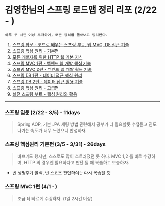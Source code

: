 # 김영한님의 스프링 로드맵 정리 리포 (2/22 - )
```
하루 두 시간 이상 투자하여, 모든 강의를 돌아보고 정리한다.
```
1. [스프링 입문 - 코드로 배우는 스프링 부트, 웹 MVC, DB 접근 기술](https://www.inflearn.com/course/스프링-입문-스프링부트)
2. [스프링 핵심 원리 - 기본편](https://www.inflearn.com/course/스프링-핵심-원리-기본편) 
3. [모든 개발자를 위한 HTTP 웹 기본 지식](https://www.inflearn.com/course/http-웹-네트워크)
4. [스프링 MVC 1편 - 백엔드 웹 개발 핵심 기술](https://www.inflearn.com/course/스프링-mvc-1) 
5. [스프링 MVC 2편 - 백엔드 웹 개발 활용 기술](https://www.inflearn.com/course/스프링-mvc-2)
6. [스프링 DB 1편 - 데이터 접근 핵심 원리](https://www.inflearn.com/course/스프링-db-1)
7. [스프링 DB 2편 - 데이터 접근 활용 기술](https://www.inflearn.com/course/스프링-db-2)
8. [스프링 핵심 원리 - 고급편](https://www.inflearn.com/course/스프링-핵심-원리-고급편)
9. [실전 스프링 부트 - 핵심 원리와 활용](https://www.inflearn.com/course/스프링부트-핵심원리-활용)

---
###  스프링 입문 (2/22 - 3/5) - 11days
> Spring AOP, 기본 JPA 세팅 방법 관련해서 공부가 더 필요할듯
> 수업듣고 진도나가는 속도가 너무 느렸으니 반성하자.

###  스프링 핵심원리 기본편 (3/5 - 3/31) - 26days
> 바쁘기도 했지만, 스스로도 많이 흐트러졌던 듯 하다.
> MVC 1,2 를 바로 수강하며, HTTP 의 경우엔 필요하다고 판단 될 때 복습하고 보충하자.

- 빈 생명주기 콜백, 빈 스코프 관련하여는 다시 복습할 것

### 스프링 MVC 1편 (4/1 - )
> 조금 더 빠르게 수강하자. (1일 2시간 이상)